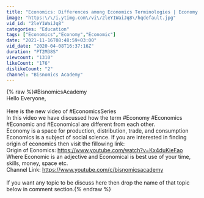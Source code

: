 ```yaml
---
title: "Economics: Differences among Economics Terminologies | Economy | Economics | Economic | Economical"
image: "https:\/\/i.ytimg.com\/vi\/2leY1WaiJq8\/hqdefault.jpg"
vid_id: "2leY1WaiJq8"
categories: "Education"
tags: ["Economics","Economy","Economic"]
date: "2021-11-16T08:48:59+03:00"
vid_date: "2020-04-08T16:37:16Z"
duration: "PT2M38S"
viewcount: "1310"
likeCount: "176"
dislikeCount: "2"
channel: "Bisnomics Academy"
---
```

{% raw %}#BisnomicsAcademy<br />Hello Everyone,<br /><br />Here is the new video of #EconomicsSeries<br />In this video we have discussed how the term #Economy #Economics #Economic and #Economical are different from each other.<br />Economy is a space for production, distribution, trade,  and consumption<br />Economics is a subject of social science. If you are interested in finding origin of economics then visit the fillowing link:<br />Origin of Eonomics: <a rel="nofollow" target="blank" href="https://www.youtube.com/watch?v=Kx4duKieFao">https://www.youtube.com/watch?v=Kx4duKieFao</a><br />Where Economic is an adjective and Economical is best use of your time, skills, money, space etc.<br />Channel Link: <a rel="nofollow" target="blank" href="https://www.youtube.com/c/bisnomicsacademy">https://www.youtube.com/c/bisnomicsacademy</a><br /><br />If you want any topic to be discuss here then drop the name of that topic below in comment section.{% endraw %}
